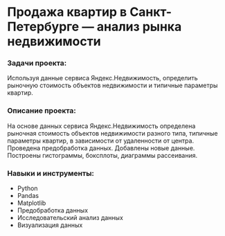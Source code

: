 # Продажа квартир в Санкт-Петербурге — анализ рынка недвижимости

### Задачи проекта:    
Используя данные сервиса Яндекс.Недвижимость, определить рыночную стоимость объектов недвижимости и типичные параметры квартир.
        
### Описание проекта:     
На основе данных сервиса Яндекс.Недвижимость определена рыночная стоимость объектов недвижимости разного типа, типичные параметры квартир, в зависимости от удаленности от центра. Проведена предобработка данных. Добавлены новые данные. Построены гистограммы, боксплоты, диаграммы рассеивания.

### Навыки и инструменты:     
- Python
- Pandas
- Matplotlib
- Предобработка данных
- Исследовательский анализ данных
- Визуализация данных
